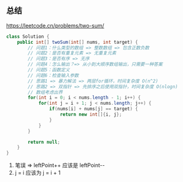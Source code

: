## 总结

https://leetcode.cn/problems/two-sum/

```java
class Solution {
    public int[] twoSum(int[] nums, int target) {
        // 问题1：什么类型的数组 => 整数数组 => 包含正数负数
        // 问题2：是否有重复元素 => 无重复元素
        // 问题3：是否有序 => 无序
        // 问题4：怎么输出？=> 从小到大顺序数组输出，只需要一种答案
        // 问题5：函数定义
        // 问题6：检查输入参数
        // 思路1 => 暴力解法 => 两层for循环，时间复杂度 O(n^2)
        // 思路2 => 双指针 => 先排序之后使用双指针，时间复杂度 O(nlogn)
        // 数组考虑出界
        for(int i = 0; i < nums.length - 1; i++) {
            for(int j = i + 1; j < nums.length; j++) {
                if(nums[i] + nums[j] == target) {
                    return new int[]{i, j};
                }
            }
        }

        return null;
    }
}
```

1. 笔误 => leftPoint++ 应该是 leftPoint--
2. j = i 应该为 j = i + 1

